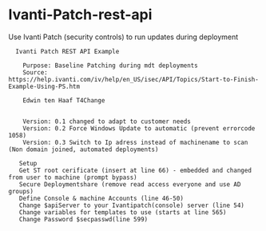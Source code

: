 # Ivanti-Patch-rest-api
Use Ivanti Patch (security controls) to run updates during deployment



      Ivanti Patch REST API Example                       
		
 		Purpose: Baseline Patching during mdt deployments
 		Source: https://help.ivanti.com/iv/help/en_US/isec/API/Topics/Start-to-Finish-Example-Using-PS.htm
      
 		Edwin ten Haaf T4Change 

	   
   	    Version: 0.1 changed to adapt to customer needs
 		Version: 0.2 Force Windows Update to automatic (prevent errorcode 1058)
        Version: 0.3 Switch to Ip adress instead of machinename to scan (Non domain joined, automated deployments)

       Setup
       Get ST root cerificate (insert at line 66) - embedded and changed from user to machine (prompt bypass)
	   Secure Deploymentshare (remove read access everyone and use AD groups)
       Define Console & machine Accounts (line 46-50)
 	   Change $apiServer to your Ivantipatch(console) server (line 54)		
	   Change variables for templates to use (starts at line 565)
	   Change Password $secpasswd(line 599)

